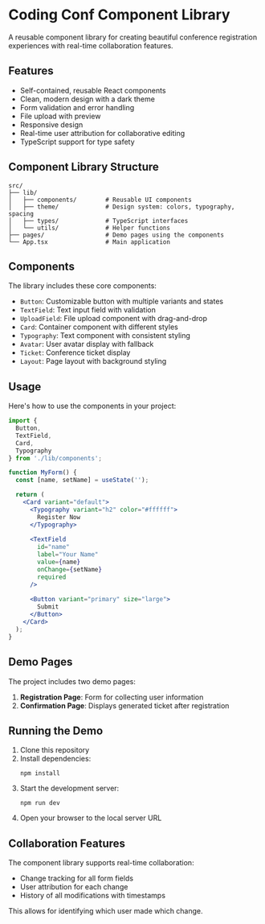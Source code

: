 # Coding Conf Component Library

A reusable component library for creating beautiful conference registration experiences with real-time collaboration features.

## Features

- Self-contained, reusable React components
- Clean, modern design with a dark theme
- Form validation and error handling
- File upload with preview
- Responsive design
- Real-time user attribution for collaborative editing
- TypeScript support for type safety

## Component Library Structure

```
src/
├── lib/
│   ├── components/        # Reusable UI components
│   ├── theme/             # Design system: colors, typography, spacing
│   ├── types/             # TypeScript interfaces
│   └── utils/             # Helper functions
├── pages/                 # Demo pages using the components
└── App.tsx                # Main application
```

## Components

The library includes these core components:

- `Button`: Customizable button with multiple variants and states
- `TextField`: Text input field with validation
- `UploadField`: File upload component with drag-and-drop
- `Card`: Container component with different styles
- `Typography`: Text component with consistent styling
- `Avatar`: User avatar display with fallback
- `Ticket`: Conference ticket display
- `Layout`: Page layout with background styling

## Usage

Here's how to use the components in your project:

```jsx
import { 
  Button, 
  TextField, 
  Card, 
  Typography 
} from './lib/components';

function MyForm() {
  const [name, setName] = useState('');

  return (
    <Card variant="default">
      <Typography variant="h2" color="#ffffff">
        Register Now
      </Typography>
      
      <TextField
        id="name"
        label="Your Name"
        value={name}
        onChange={setName}
        required
      />
      
      <Button variant="primary" size="large">
        Submit
      </Button>
    </Card>
  );
}
```

## Demo Pages

The project includes two demo pages:

1. **Registration Page**: Form for collecting user information
2. **Confirmation Page**: Displays generated ticket after registration

## Running the Demo

1. Clone this repository
2. Install dependencies:
   ```
   npm install
   ```
3. Start the development server:
   ```
   npm run dev
   ```
4. Open your browser to the local server URL

## Collaboration Features

The component library supports real-time collaboration:

- Change tracking for all form fields
- User attribution for each change
- History of all modifications with timestamps

This allows for identifying which user made which change.